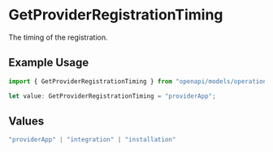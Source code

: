 # GetProviderRegistrationTiming

The timing of the registration.

## Example Usage

```typescript
import { GetProviderRegistrationTiming } from "openapi/models/operations";

let value: GetProviderRegistrationTiming = "providerApp";
```

## Values

```typescript
"providerApp" | "integration" | "installation"
```